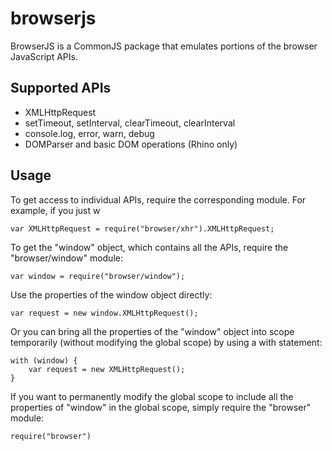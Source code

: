 browserjs
=========

BrowserJS is a CommonJS package that emulates portions of the browser JavaScript APIs.

Supported APIs
--------------

* XMLHttpRequest
* setTimeout, setInterval, clearTimeout, clearInterval
* console.log, error, warn, debug
* DOMParser and basic DOM operations (Rhino only)

Usage
-----

To get access to individual APIs, require the corresponding module. For example, if you just w

    var XMLHttpRequest = require("browser/xhr").XMLHttpRequest;
    
To get the "window" object, which contains all the APIs, require the "browser/window" module:

    var window = require("browser/window");

Use the properties of the window object directly:

    var request = new window.XMLHttpRequest();
    
Or you can bring all the properties of the "window" object into scope temporarily (without modifying the global scope) by using a with statement:

    with (window) {
        var request = new XMLHttpRequest();
    }

If you want to permanently modify the global scope to include all the properties of "window" in the global scope, simply require the "browser" module:

    require("browser")
